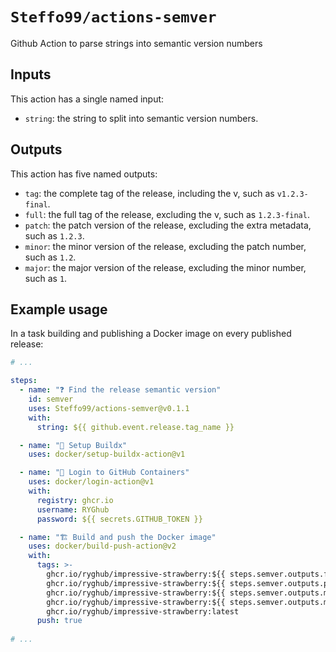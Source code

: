 # `Steffo99/actions-semver`

Github Action to parse strings into semantic version numbers

## Inputs

This action has a single named input:

- `string`: the string to split into semantic version numbers.

## Outputs

This action has five named outputs:

- `tag`: the complete tag of the release, including the v, such as `v1.2.3-final`.
- `full`: the full tag of the release, excluding the v, such as `1.2.3-final`.
- `patch`: the patch version of the release, excluding the extra metadata, such as `1.2.3`.
- `minor`: the minor version of the release, excluding the patch number, such as `1.2`.
- `major`: the major version of the release, excluding the minor number, such as `1`.

## Example usage

In a task building and publishing a Docker image on every published release:

```yaml
# ...

steps:
  - name: "❓ Find the release semantic version"
    id: semver
    uses: Steffo99/actions-semver@v0.1.1
    with:
      string: ${{ github.event.release.tag_name }}

  - name: "🔨 Setup Buildx"
    uses: docker/setup-buildx-action@v1

  - name: "🔑 Login to GitHub Containers"
    uses: docker/login-action@v1
    with:
      registry: ghcr.io
      username: RYGhub
      password: ${{ secrets.GITHUB_TOKEN }}

  - name: "🏗 Build and push the Docker image"
    uses: docker/build-push-action@v2
    with:
      tags: >-
        ghcr.io/ryghub/impressive-strawberry:${{ steps.semver.outputs.full }},
        ghcr.io/ryghub/impressive-strawberry:${{ steps.semver.outputs.patch }},
        ghcr.io/ryghub/impressive-strawberry:${{ steps.semver.outputs.minor }},
        ghcr.io/ryghub/impressive-strawberry:${{ steps.semver.outputs.major }},
        ghcr.io/ryghub/impressive-strawberry:latest
      push: true
    
# ...
```
